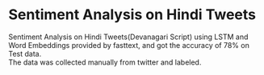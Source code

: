 # Sentiment Analysis on Hindi Tweets


Sentiment Analysis on Hindi Tweets(Devanagari Script) using LSTM and Word Embeddings provided by fasttext, and got the accuracy of 78% on Test data. <br>
The data was collected manually from twitter and labeled.

